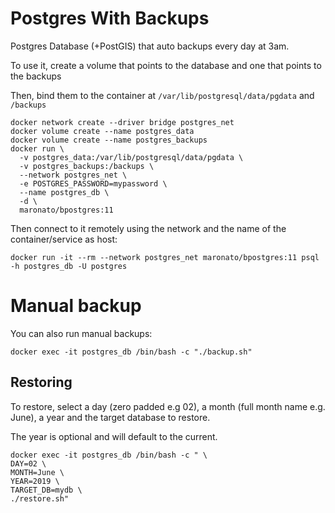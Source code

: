 # Postgres With Backups

Postgres Database (+PostGIS) that auto backups every day at 3am.

To use it, create a volume that points to the database and one that points to the backups

Then, bind them to the container at `/var/lib/postgresql/data/pgdata` and `/backups`
```
docker network create --driver bridge postgres_net
docker volume create --name postgres_data
docker volume create --name postgres_backups
docker run \
  -v postgres_data:/var/lib/postgresql/data/pgdata \
  -v postgres_backups:/backups \
  --network postgres_net \
  -e POSTGRES_PASSWORD=mypassword \
  --name postgres_db \
  -d \
  maronato/bpostgres:11
```

Then connect to it remotely using the network and the name of the container/service as host:
```
docker run -it --rm --network postgres_net maronato/bpostgres:11 psql -h postgres_db -U postgres
```

# Manual backup
You can also run manual backups:
```
docker exec -it postgres_db /bin/bash -c "./backup.sh"
```

## Restoring
To restore, select a day (zero padded e.g 02), a month (full month name e.g. June), a year and the target database to restore.

The year is optional and will default to the current.
```
docker exec -it postgres_db /bin/bash -c " \
DAY=02 \
MONTH=June \
YEAR=2019 \
TARGET_DB=mydb \
./restore.sh"
```
